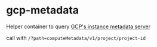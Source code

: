 # gcp-metadata

Helper container to query [GCP's instance metadata server](https://cloud.google.com/run/docs/reference/container-contract#metadata-server)

call with `/?path=computeMetadata/v1/project/project-id`
